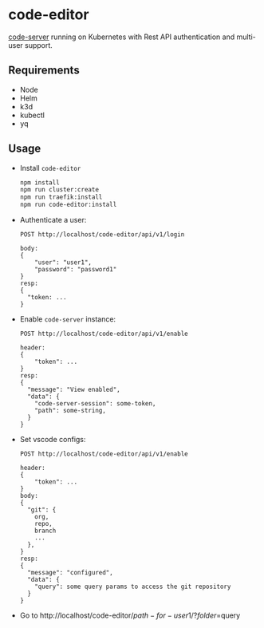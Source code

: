 # code-editor
[code-server](https://github.com/coder/code-server) running on Kubernetes with Rest API authentication and multi-user support.

## Requirements

- Node
- Helm
- k3d
- kubectl
- yq

## Usage

- Install `code-editor`
  
  ```bash
  npm install
  npm run cluster:create
  npm run traefik:install
  npm run code-editor:install
  ```
- Authenticate a user:
  ```
  POST http://localhost/code-editor/api/v1/login

  body:
  {
      "user": "user1",
      "password": "password1"
  }
  resp:
  {
    "token: ...
  }
  ```
- Enable `code-server` instance:
  ```
  POST http://localhost/code-editor/api/v1/enable

  header:
  {
      "token": ...
  }
  resp:
  {
    "message": "View enabled",
    "data": {
      "code-server-session": some-token,
      "path": some-string,
    }
  }
  ```
- Set vscode configs:
  ```
  POST http://localhost/code-editor/api/v1/enable

  header:
  {
      "token": ...
  }
  body:
  {
    "git": {
      org,
      repo,
      branch
      ...
    },
  }
  resp:
  {
    "message": "configured",
    "data": {
      "query": some query params to access the git repository
    }
  }
  ```
- Go to http://localhost/code-editor/$path-for-user1/?folder=$query
